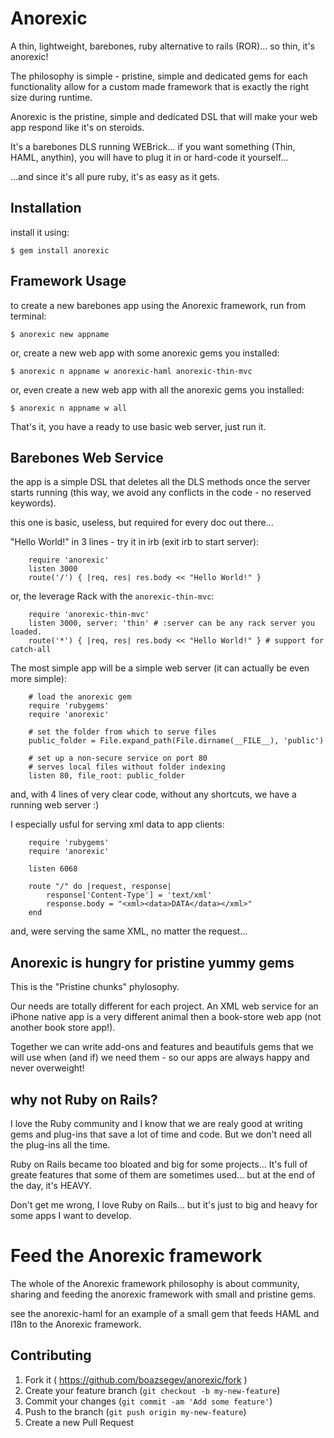 # Anorexic

A thin, lightweight, barebones, ruby alternative to rails (ROR)... so thin, it's anorexic!

The philosophy is simple - pristine, simple and dedicated gems for each functionality allow for a custom made framework that is exactly the right size during runtime.

Anorexic is the pristine, simple and dedicated DSL that will make your web app respond like it's on steroids.

It's a barebones DLS running WEBrick... if you want something (Thin, HAML, anythin), you will have to plug it in or hard-code it yourself...

...and since it's all pure ruby, it's as easy as it gets.

## Installation

install it using:

    $ gem install anorexic

## Framework Usage

to create a new barebones app using the Anorexic framework, run from terminal:

    $ anorexic new appname

or, create a new web app with some anorexic gems you installed:

    $ anorexic n appname w anorexic-haml anorexic-thin-mvc

or, even create a new web app with all the anorexic gems you installed:

    $ anorexic n appname w all

That's it, you have a ready to use basic web server, just run it.

## Barebones Web Service

the app is a simple DSL that deletes all the DLS methods once the server starts running (this way, we avoid any conflicts in the code - no reserved keywords).

this one is basic, useless, but required for every doc out there...

"Hello World!" in 3 lines - try it in irb (exit irb to start server):

		require 'anorexic'
		listen 3000
		route('/') { |req, res| res.body << "Hello World!" }

or, the leverage Rack with the `anorexic-thin-mvc`:

		require 'anorexic-thin-mvc'
		listen 3000, server: 'thin' # :server can be any rack server you loaded.
		route('*') { |req, res| res.body << "Hello World!" } # support for catch-all

The most simple app will be a simple web server (it can actually be even more simple):

		# load the anorexic gem
		require 'rubygems'
		require 'anorexic'

		# set the folder from which to serve files
		public_folder = File.expand_path(File.dirname(__FILE__), 'public')

		# set up a non-secure service on port 80
		# serves local files without folder indexing
		listen 80, file_root: public_folder

and, with 4 lines of very clear code, without any shortcuts, we have a running web server :)

I especially usful for serving xml data to app clients:

		require 'rubygems'
		require 'anorexic'

		listen 6068

		route "/" do |request, response|
			response['Content-Type'] = 'text/xml'
			response.body = "<xml><data>DATA</data></xml>"
		end

and, were serving the same XML, no matter the request...

## Anorexic is hungry for pristine yummy gems

This is the "Pristine chunks" phylosophy.

Our needs are totally different for each project. An XML web service for an iPhone native app is a very different animal then a book-store web app (not another book store app!).

Together we can write add-ons and features and beautifuls gems that we will use when (and if) we need them - so our apps are always happy and never overweight!

## why not Ruby on Rails?

I love the Ruby community and I know that we are realy good at writing gems and plug-ins that save a lot of time and code. But we don't need all the plug-ins all the time.

Ruby on Rails became too bloated and big for some projects... It's full of greate features that some of them are sometimes used... but at the end of the day, it's HEAVY.

Don't get me wrong, I love Ruby on Rails... but it's just to big and heavy for some apps I want to develop. 

# Feed the Anorexic framework

The whole of the Anorexic framework philosophy is about community, sharing and feeding the anorexic framework with small and pristine gems.

see the anorexic-haml for an example of a small gem that feeds HAML and I18n to the Anorexic framework.

## Contributing


1. Fork it ( https://github.com/boazsegev/anorexic/fork )
2. Create your feature branch (`git checkout -b my-new-feature`)
3. Commit your changes (`git commit -am 'Add some feature'`)
4. Push to the branch (`git push origin my-new-feature`)
5. Create a new Pull Request

